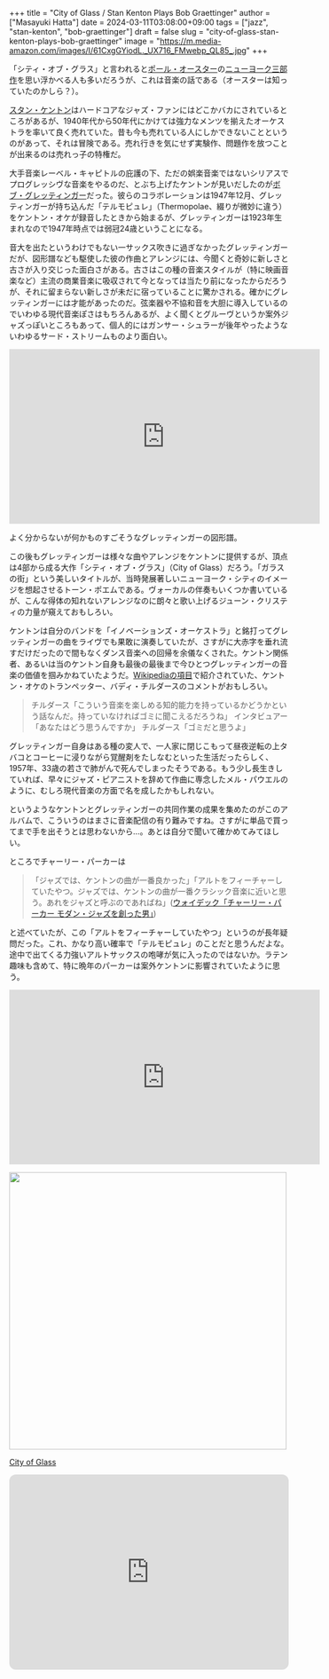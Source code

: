 +++
title = "City of Glass / Stan Kenton Plays Bob Graettinger"
author = ["Masayuki Hatta"]
date = 2024-03-11T03:08:00+09:00
tags = ["jazz", "stan-kenton", "bob-graettinger"]
draft = false
slug = "city-of-glass-stan-kenton-plays-bob-graettinger"
image = "https://m.media-amazon.com/images/I/61CxgGYiodL._UX716_FMwebp_QL85_.jpg"
+++

「シティ・オブ・グラス」と言われると[ポール・オースター](https://ja.wikipedia.org/wiki/%E3%83%9D%E3%83%BC%E3%83%AB%E3%83%BB%E3%82%AA%E3%83%BC%E3%82%B9%E3%82%BF%E3%83%BC)の[ニューヨーク三部作](https://ja.wikipedia.org/wiki/%E3%83%8B%E3%83%A5%E3%83%BC%E3%83%A8%E3%83%BC%E3%82%AF%E4%B8%89%E9%83%A8%E4%BD%9C)を思い浮かべる人も多いだろうが、これは音楽の話である（オースターは知っていたのかしら？）。

[スタン・ケントン](https://ja.wikipedia.org/wiki/%E3%82%B9%E3%82%BF%E3%83%B3%E3%83%BB%E3%82%B1%E3%83%B3%E3%83%88%E3%83%B3)はハードコアなジャズ・ファンにはどこかバカにされているところがあるが、1940年代から50年代にかけては強力なメンツを揃えたオーケストラを率いて良く売れていた。昔も今も売れている人にしかできないことというのがあって、それは冒険である。売れ行きを気にせず実験作、問題作を放つことが出来るのは売れっ子の特権だ。

大手音楽レーベル・キャピトルの庇護の下、ただの娯楽音楽ではないシリアスでプログレッシヴな音楽をやるのだ、とぶち上げたケントンが見いだしたのが[ボブ・グレッティンガー](https://en.wikipedia.org/wiki/Robert_Graettinger)だった。彼らのコラボレーションは1947年12月、グレッティンガーが持ち込んだ「テルモピュレ」（Thermopolae、綴りが微妙に違う）をケントン・オケが録音したときから始まるが、グレッティンガーは1923年生まれなので1947年時点では弱冠24歳ということになる。

音大を出たというわけでもない一サックス吹きに過ぎなかったグレッティンガーだが、図形譜なども駆使した彼の作曲とアレンジには、今聞くと奇妙に新しさと古さが入り交じった面白さがある。古さはこの種の音楽スタイルが（特に映画音楽など）主流の商業音楽に吸収されて今となっては当たり前になったからだろうが、それに留まらない新しさが未だに宿っていることに驚かされる。確かにグレッティンガーには才能があったのだ。弦楽器や不協和音を大胆に導入しているのでいわゆる現代音楽ぽさはもちろんあるが、よく聞くとグルーヴというか案外ジャズっぽいところもあって、個人的にはガンサー・シュラーが後年やったようないわゆるサード・ストリームものより面白い。

<iframe width="560" height="315" src="https://www.youtube.com/embed/i4ym_KS8b2I?si=0ahacVaSI0VaDCoT" title="YouTube video player" frameborder="0" allow="accelerometer; autoplay; clipboard-write; encrypted-media; gyroscope; picture-in-picture; web-share" allowfullscreen></iframe>

よく分からないが何かものすごそうなグレッティンガーの図形譜。

この後もグレッティンガーは様々な曲やアレンジをケントンに提供するが、頂点は4部から成る大作「シティ・オブ・グラス」（City of Glass）だろう。「ガラスの街」という美しいタイトルが、当時発展著しいニューヨーク・シティのイメージを想起させるトーン・ポエムである。ヴォーカルの伴奏もいくつか書いているが、こんな得体の知れないアレンジなのに朗々と歌い上げるジューン・クリスティの力量が窺えておもしろい。

ケントンは自分のバンドを「イノベーションズ・オーケストラ」と銘打ってグレッティンガーの曲をライヴでも果敢に演奏していたが、さすがに大赤字を垂れ流すだけだったので間もなくダンス音楽への回帰を余儀なくされた。ケントン関係者、あるいは当のケントン自身も最後の最後まで今ひとつグレッティンガーの音楽の価値を掴みかねていたようだ。[Wikipediaの項目](https://en.wikipedia.org/wiki/City_of_Glass_(Stan_Kenton_album))で紹介されていた、ケントン・オケのトランペッター、バディ・チルダースのコメントがおもしろい。

> チルダース「こういう音楽を楽しめる知的能力を持っているかどうかという話なんだ。持っていなければゴミに聞こえるだろうね」
> インタビュアー「あなたはどう思うんですか」
> チルダース「ゴミだと思うよ」

グレッティンガー自身はある種の変人で、一人家に閉じこもって昼夜逆転の上タバコとコーヒーに浸りながら覚醒剤をたしなむといった生活だったらしく、1957年、33歳の若さで肺がんで死んでしまったそうである。もう少し長生きしていれば、早々にジャズ・ピアニストを辞めて作曲に専念したメル・パウエルのように、むしろ現代音楽の方面で名を成したかもしれない。

というようなケントンとグレッティンガーの共同作業の成果を集めたのがこのアルバムで、こういうのはまさに音楽配信の有り難みですね。さすがに単品で買ってまで手を出そうとは思わないから…。あとは自分で聞いて確かめてみてほしい。

ところでチャーリー・パーカーは

> 「ジャズでは、ケントンの曲が一番良かった」「アルトをフィーチャーしていたやつ。ジャズでは、ケントンの曲が一番クラシック音楽に近いと思う。あれをジャズと呼ぶのであればね」([ウォイデック「チャーリー・パーカー モダン・ジャズを創った男」](https://amzn.to/3VaQmOa))

と述べていたが、この「アルトをフィーチャーしていたやつ」というのが長年疑問だった。これ、かなり高い確率で「テルモピュレ」のことだと思うんだよな。途中で出てくる力強いアルトサックスの咆哮が気に入ったのではないか。ラテン趣味も含めて、特に晩年のパーカーは案外ケントンに影響されていたように思う。

<iframe width="560" height="315" src="https://www.youtube.com/embed/8PIpnd2V6MY?si=voxxmx4PogyRt0va" title="YouTube video player" frameborder="0" allow="accelerometer; autoplay; clipboard-write; encrypted-media; gyroscope; picture-in-picture; web-share" allowfullscreen></iframe>

<p><a href="https://amzn.to/4a6fvhn"><img width="500px" src="https://images-na.ssl-images-amazon.com/images/P/B000005GZJ.09.LZZZZZZZ"></a></p> <p><a href="https://amzn.to/4a6fvhn" target="_blank" rel="nofollow">City of Glass</a></p>

<iframe style="border-radius:12px" src="https://open.spotify.com/embed/album/0lop2Jl2YDgjUF2A80R2aL?utm_source=generator" width="100%" height="352" frameBorder="0" allowfullscreen="" allow="autoplay; clipboard-write; encrypted-media; fullscreen; picture-in-picture" loading="lazy"></iframe>
